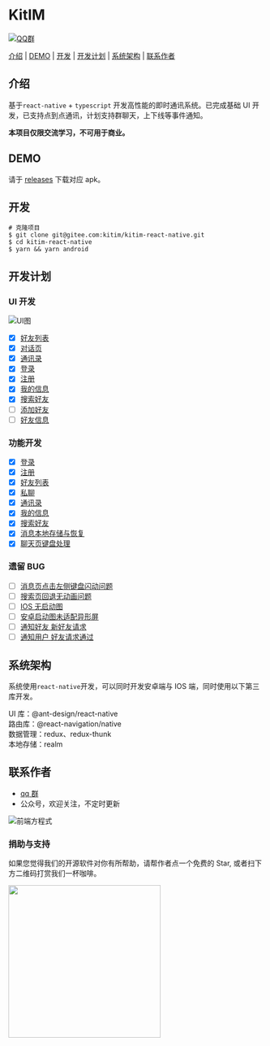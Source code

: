 # KitIM

[![QQ群](https://img.shields.io/badge/QQ%E7%BE%A4-207879913-yellowgreen.svg)](https://jq.qq.com/?_wv=1027&k=9f25XGCW)

[介绍](#介绍) | [DEMO](#DEMO) | [开发](#开发) | [开发计划](#开发计划) | [系统架构](#系统架构) | [联系作者](#联系作者)

## 介绍

基于`react-native` + `typescript` 开发高性能的即时通讯系统。已完成基础 UI 开发，已支持点到点通讯，计划支持群聊天，上下线等事件通知。

**本项目仅限交流学习，不可用于商业。**

## DEMO

请于 [releases](https://gitee.com/kitim/kitim-react-native/releases) 下载对应 apk。

## 开发

```shell
# 克隆项目
$ git clone git@gitee.com:kitim/kitim-react-native.git
$ cd kitim-react-native
$ yarn && yarn android
```

## 开发计划

### UI 开发

![UI图](https://i.loli.net/2020/05/28/29YadEVhGSqojZU.png)

- [x] [好友列表](#好友列表)
- [x] [对话页](#对话页)
- [x] [通讯录](#通讯录)
- [x] [登录](#登录)
- [x] [注册](#注册)
- [x] [我的信息](#我的信息)
- [x] [搜索好友](#搜索好友)
- [ ] [添加好友](#添加好友)
- [ ] [好友信息](#好友信息)

### 功能开发

- [x] [登录](#登录)
- [x] [注册](#注册)
- [x] [好友列表](#好友列表)
- [x] [私聊](#私聊)
- [x] [通讯录](#通讯录)
- [x] [我的信息](#我的信息)
- [x] [搜索好友](#搜索好友)
- [x] [消息本地存储与恢复](#消息本地存储与恢复)
- [x] [聊天页键盘处理](#聊天页键盘处理)

### 遗留 BUG

- [ ] [消息页点击左侧键盘闪动问题](#消息页点击左侧键盘闪动问题)
- [ ] [搜索页回退无动画问题](#搜索页回退无动画问题)
- [ ] [IOS 无启动图](#IOS无启动图)
- [ ] [安卓启动图未适配异形屏](#安卓启动图未适配异形屏)
- [ ] [通知好友 新好友请求](#通知好友新好友请求)
- [ ] [通知用户 好友请求通过](#通知用户好友请求通过)

## 系统架构

系统使用`react-native`开发，可以同时开发安卓端与 IOS 端，同时使用以下第三库开发。

UI 库：@ant-design/react-native  
路由库：@react-navigation/native  
数据管理：redux、redux-thunk  
本地存储：realm

## 联系作者

- [qq 群](https://jq.qq.com/?_wv=1027&k=9f25XGCW)
- 公众号，欢迎关注，不定时更新

![前端方程式](https://i.loli.net/2020/05/28/CNcjhm17d9zfvkQ.jpg)

### 捐助与支持

如果您觉得我们的开源软件对你有所帮助，请帮作者点一个免费的 Star, 或者扫下方二维码打赏我们一杯咖啡。

<img src="https://images.gitee.com/uploads/images/2021/0105/120317_1bea64c8_592960.png" width="300" height="300" align="bottom" />
